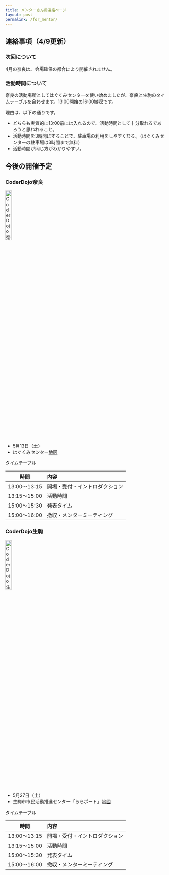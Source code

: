 ```yaml
---
title: メンターさん用連絡ページ
layout: post
permalink: /for_mentor/
---
```

## 連絡事項（4/9更新）

### 次回について
4月の奈良は、会場確保の都合により開催されません。

### 活動時間について
奈良の活動場所としてはぐくみセンターを使い始めましたが、奈良と生駒のタイムテーブルを合わせます。13:00開始の16:00撤収です。

理由は、以下の通りです。

- どちらも実質的に13:00前には入れるので、活動時間として十分取れるであろうと思われること。
- 活動時間を3時間にすることで、駐車場の利用をしやすくなる。（はぐくみセンターの駐車場は3時間まで無料）
- 活動時間が同じ方がわかりやすい。

## 今後の開催予定
### CoderDojo奈良
<img src="https://raw.githubusercontent.com/coderdojo-nara-ikoma/document/master/icon/NARA_black.png" width="20%" height="auto" alt="CoderDojo奈良">

- 5月13日（土）
- はぐくみセンター[地図](https://goo.gl/maps/dcM4dTtFw7q)

タイムテーブル

|時間|内容|
|:--:|:--|
|13:00〜13:15|開場・受付・イントロダクション|
|13:15〜15:00|活動時間|
|15:00〜15:30|発表タイム|
|15:00〜16:00|撤収・メンターミーティング|

### CoderDojo生駒
<img src="https://raw.githubusercontent.com/coderdojo-nara-ikoma/document/master/icon/IKOMA_green.png" width="20%" height="auto" alt="CoderDojo生駒">

- 5月27日（土）
- 生駒市市民活動推進センター「ららポート」[地図](https://goo.gl/maps/XzJa49bSmAw)

タイムテーブル

|時間|内容|
|:--:|:--|
|13:00〜13:15|開場・受付・イントロダクション|
|13:15〜15:00|活動時間|
|15:00〜15:30|発表タイム|
|15:00〜16:00|撤収・メンターミーティング|
